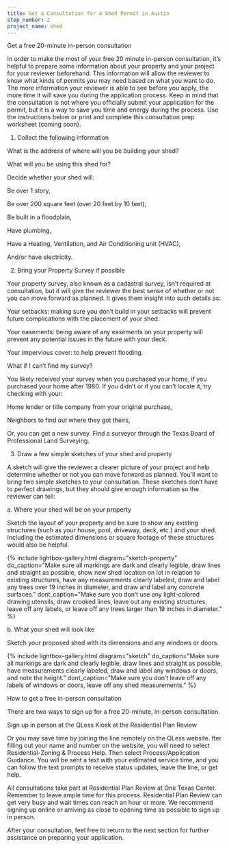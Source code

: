 ```yaml
---
title: Get a Consultation for a Shed Permit in Austin
step_number: 2
project_name: shed
---
```



Get a free 20-minute in-person consultation

In order to make the most of your free 20 minute in-person consultation, it’s helpful to prepare some information about your property and your project for your reviewer beforehand. This information will allow the reviewer to know what kinds of permits you may need based on what you want to do. The more information your reviewer is able to see before you apply, the more time it will save you during the application process. Keep in mind that the consultation is not where you officially submit your application for the permit, but it is a way to save you time and energy during the process. Use the instructions below or print and complete this consultation prep worksheet (coming soon).

1. Collect the following information

What is the address of where will you be building your shed?

What will you be using this shed for?

Decide whether your shed will:

Be over 1 story,

Be over 200 square feet (over 20 feet by 10 feet),

Be built in a floodplain,

Have plumbing,

Have a Heating, Ventilation, and Air Conditioning unit (HVAC),

And/or have electricity.

2. Bring your Property Survey if possible

Your property survey, also known as a cadastral survey, isn’t required at consultation, but it will give the reviewer the best sense of whether or not you can move forward as planned. It gives them insight into such details as:

Your setbacks: making sure you don’t build in your setbacks will prevent future complications with the placement of your shed.

Your easements: being aware of any easements on your property will prevent any potential issues in the future with your deck.

Your impervious cover: to help prevent flooding.

What if I can’t find my survey?

You likely received your survey when you purchased your home, if you purchased your home after 1980. If you didn’t or if you can’t locate it, try checking with your:

Home lender or title company from your original purchase,

Neighbors to find out where they got theirs,

Or, you can get a new survey. Find a surveyor through the Texas Board of Professional Land Surveying.

3. Draw a few simple sketches of your shed and property

A sketch will give the reviewer a clearer picture of your project and help determine whether or not you can move forward as planned. You’ll want to bring two simple sketches to your consultation. These sketches don’t have to perfect drawings, but they should give enough information so the reviewer can tell:

a. Where your shed will be on your property

Sketch the layout of your property and be sure to show any existing structures (such as your house, pool, driveway, deck, etc.) and your shed. Including the estimated dimensions or square footage of these structures would also be helpful.

{% include lightbox-gallery.html diagram="sketch-property" do_caption="Make sure all markings are dark and clearly legible, draw lines and straight as possible, show new shed location on lot in relation to existing structures, have any measurements clearly labeled, draw and label any trees over 19 inches in diameter, and draw and label any concrete surfaces." dont_caption="Make sure you don&rsquo;t use any light-colored drawing utensils, draw crooked lines, leave out any existing structures, leave off any labels, or leave off any trees larger than 19 inches in diameter." %}

b. What your shed will look like

Sketch your proposed shed with its dimensions and any windows or doors.

{% include lightbox-gallery.html diagram="sketch" do_caption="Make sure all markings are dark and clearly legible, draw lines and straight as possible, have measurements clearly labeled, draw and label any windows or doors, and note the height." dont_caption="Make sure you don&rsquo;t leave off any labels of windows or doors, leave off any shed measurements." %}

How to get a free in-person consultation

There are two ways to sign up for a free 20-minute, in-person consultation.

Sign up in person at the QLess Kiosk at the Residential Plan Review

Or you may save time by joining the line remotely on the QLess website. fter filling out your name and number on the website, you will need to select Residential-Zoning & Process Help. Then select Process/Application Guidance. You will be sent a text with your estimated service time, and you can follow the text prompts to receive status updates, leave the line, or get help.

All consultations take part at Residential Plan Review at One Texas Center. Remember to leave ample time for this process. Residential Plan Review can get very busy and wait times can reach an hour or more. We recommend signing up online or arriving as close to opening time as possible to sign up in person.

After your consultation, feel free to return to the next section for further assistance on preparing your application.
